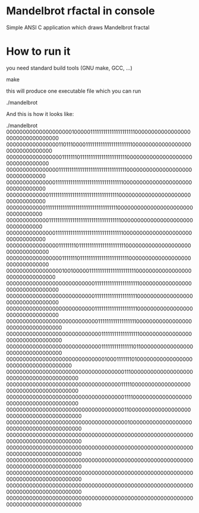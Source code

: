 # Mandelbrot rfactal in console
Simple ANSI C application which draws Mandelbrot fractal


# How to run it

you need standard build tools (GNU make, GCC, ...)

make

this will produce one executable file which you can run

./mandelbrot


And this is how it looks like:


./mandelbrot 
00000000000000000000100000111111111111111111111000000000000000000000000000000000
00000000000000001101110000111111111111111111111100000000000000000000000000000000
00000000000000000111111101111111111111111111111000000000000000000000000000000000
00000000000000001111111111111111111111111111111100000000000000000000000000000000
00000000000000011111111111111111111111111111111000000000000000000000000000000000
00000000000001111111111111111111111111111111110000000000000000000000000000000000
00000000000011111111111111111111111111111111110000000000000000000000000000000000
00000000000001111111111111111111111111111111111000000000000000000000000000000000
00000000000000011111111111111111111111111111111000000000000000000000000000000000
00000000000000001111111101111111111111111111111000000000000000000000000000000000
00000000000000000111111101111111111111111111111100000000000000000000000000000000
00000000000000000100100000111111111111111111111100000000000000000000000000000000
00000000000000000000000000011111111111111111111100000000000000000000000000000000
00000000000000000000000000011111111111111111111000000000000000000000000000000000
00000000000000000000000000011111111111111111111000000000000000000000000000000000
00000000000000000000000000001111111111111111110000000000000000000000000000000000
00000000000000000000000000000111111111111111111000000000000000000000000000000000
00000000000000000000000000000111111111111111011000000000000000000000000000000000
00000000000000000000000000000010001111111010000000000000000000000000000000000000
00000000000000000000000000000000000011100000000000000000000000000000000000000000
00000000000000000000000000000000000111110000000000000000000000000000000000000000
00000000000000000000000000000000000011110000000000000000000000000000000000000000
00000000000000000000000000000000000011000000000000000000000000000000000000000000
00000000000000000000000000000000000001000000000000000000000000000000000000000000
00000000000000000000000000000000000000000000000000000000000000000000000000000000
00000000000000000000000000000000000000000000000000000000000000000000000000000000
00000000000000000000000000000000000000000000000000000000000000000000000000000000
00000000000000000000000000000000000000000000000000000000000000000000000000000000
00000000000000000000000000000000000000000000000000000000000000000000000000000000
00000000000000000000000000000000000000000000000000000000000000000000000000000000

